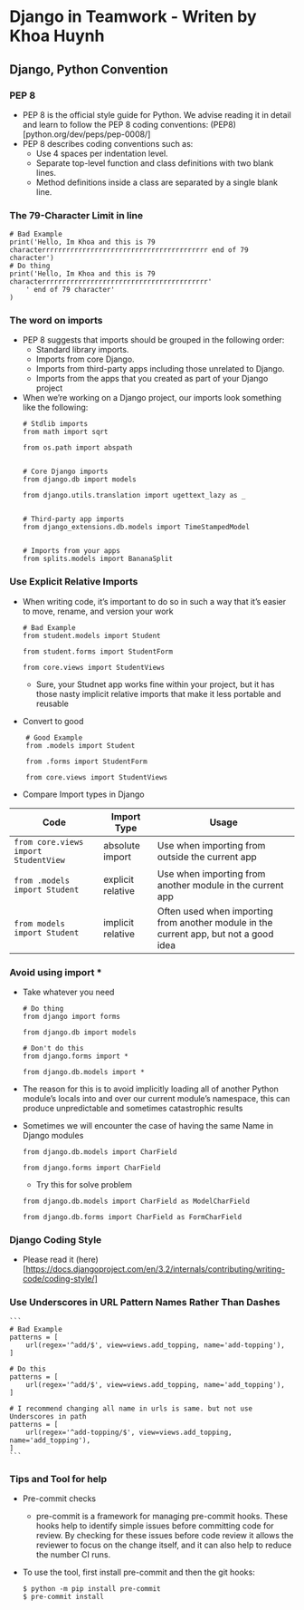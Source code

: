 # Django in Teamwork - Writen by Khoa Huynh
## Django, Python Convention
### PEP 8
- PEP 8 is the official style guide for Python. We advise reading it in detail and learn to follow the PEP 8 coding conventions: (PEP8)[python.org/dev/peps/pep-0008/]
- PEP 8 describes coding conventions such as:
  - Use 4 spaces per indentation level.
  - Separate top-level function and class definitions with two blank lines.
  - Method definitions inside a class are separated by a single blank line.
### The 79-Character Limit in line
```
# Bad Example
print('Hello, Im Khoa and this is 79 characterrrrrrrrrrrrrrrrrrrrrrrrrrrrrrrrrrrrrrrrr end of 79 character')
# Do thing
print('Hello, Im Khoa and this is 79 characterrrrrrrrrrrrrrrrrrrrrrrrrrrrrrrrrrrrrrrrr'
    ' end of 79 character'
)
```
### The word on imports
- PEP 8 suggests that imports should be grouped in the following order:
  - Standard library imports.
  - Imports from core Django.
  - Imports from third-party apps including those unrelated to Django.
  - Imports from the apps that you created as part of your Django project
- When we’re working on a Django project, our imports look something like the following:
    ```
    # Stdlib imports
    from math import sqrt

    from os.path import abspath


    # Core Django imports
    from django.db import models

    from django.utils.translation import ugettext_lazy as _


    # Third-party app imports
    from django_extensions.db.models import TimeStampedModel


    # Imports from your apps
    from splits.models import BananaSplit
    ```
### Use Explicit Relative Imports
- When writing code, it’s important to do so in such a way that it’s easier to move, rename, and version
your work
    ```
    # Bad Example
    from student.models import Student

    from student.forms import StudentForm

    from core.views import StudentViews
    ```
    - Sure, your Studnet app works fine within your project, but it has those nasty implicit relative imports that make it less portable and reusable

- Convert to good

```
    # Good Example
    from .models import Student

    from .forms import StudentForm

    from core.views import StudentViews
```
- Compare Import types in Django

|  Code |  Import Type  | Usage  | 
|---    |---|---|
|`from core.views import StudentView`|absolute import|Use when importing from outside the current app |
|`from .models import Student`|explicit relative|Use when importing from another module in the current app  |
|`from models import Student`|implicit relative|Often used when importing from another module in the current app, but not a good idea  |
### Avoid using import *
- Take whatever you need
    ```
    # Do thing
    from django import forms

    from django.db import models

    # Don't do this
    from django.forms import *

    from django.db.models import *
    ```
- The reason for this is to avoid implicitly loading all of another Python module’s locals into and over our current module’s namespace, this can produce unpredictable and sometimes catastrophic results
- Sometimes we will encounter the case of having the same Name in Django modules

    ```
    from django.db.models import CharField

    from django.forms import CharField
    ```
    -  Try this for solve problem

    ```
    from django.db.models import CharField as ModelCharField

    from django.db.forms import CharField as FormCharField
    ```
### Django Coding Style
- Please read it (here)[https://docs.djangoproject.com/en/3.2/internals/contributing/writing-code/coding-style/]
### Use Underscores in URL Pattern Names Rather Than Dashes 
    ```
    # Bad Example
    patterns = [
        url(regex='^add/$', view=views.add_topping, name='add-topping'),
    ]

    # Do this
    patterns = [
        url(regex='^add/$', view=views.add_topping, name='add_topping'),
    ]

    # I recommend changing all name in urls is same. but not use Underscores in path
    patterns = [
        url(regex='^add-topping/$', view=views.add_topping, name='add_topping'),
    ]
    ```
### Tips and Tool for help 
- Pre-commit checks
  - pre-commit is a framework for managing pre-commit hooks. These hooks help to identify simple issues before committing code for review. By checking for these issues before code review it allows the reviewer to focus on the change itself, and it can also help to reduce the number CI runs.
- To use the tool, first install pre-commit and then the git hooks:

    ```
    $ python -m pip install pre-commit
    $ pre-commit install
    ```
